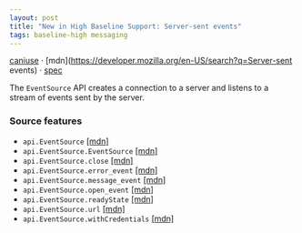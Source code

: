 ```yaml
---
layout: post
title: "New in High Baseline Support: Server-sent events"
tags: baseline-high messaging
---
```


[caniuse](https://caniuse.com/?search=server-sent-events) · [mdn](https://developer.mozilla.org/en-US/search?q=Server-sent events) · [spec](https://html.spec.whatwg.org/multipage/server-sent-events.html#server-sent-events)

The `EventSource` API creates a connection to a server and listens to a stream of events sent by the server.

### Source features

- ``api.EventSource`` [[mdn]](https://developer.mozilla.org/en-US/search?q=api.EventSource)
- ``api.EventSource.EventSource`` [[mdn]](https://developer.mozilla.org/en-US/search?q=api.EventSource.EventSource)
- ``api.EventSource.close`` [[mdn]](https://developer.mozilla.org/en-US/search?q=api.EventSource.close)
- ``api.EventSource.error_event`` [[mdn]](https://developer.mozilla.org/en-US/search?q=api.EventSource.error_event)
- ``api.EventSource.message_event`` [[mdn]](https://developer.mozilla.org/en-US/search?q=api.EventSource.message_event)
- ``api.EventSource.open_event`` [[mdn]](https://developer.mozilla.org/en-US/search?q=api.EventSource.open_event)
- ``api.EventSource.readyState`` [[mdn]](https://developer.mozilla.org/en-US/search?q=api.EventSource.readyState)
- ``api.EventSource.url`` [[mdn]](https://developer.mozilla.org/en-US/search?q=api.EventSource.url)
- ``api.EventSource.withCredentials`` [[mdn]](https://developer.mozilla.org/en-US/search?q=api.EventSource.withCredentials)
